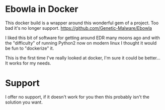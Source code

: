 # Ebowla in Docker

This docker build is a wrapper around this wonderful gem of a project. Too bad it's no longer support. https://github.com/Genetic-Malware/Ebowla

I liked this bit of software for getting around EDR many moons ago and with the "difficulty" of running Python2 now on modern linux I thought it would be fun to "dockerize" it.

This is the first time I've really looked at docker, I'm sure it could be better... It works for my needs.

# Support
I offer no support, if it doesn't work for you then this probably isn't the solution you want.
